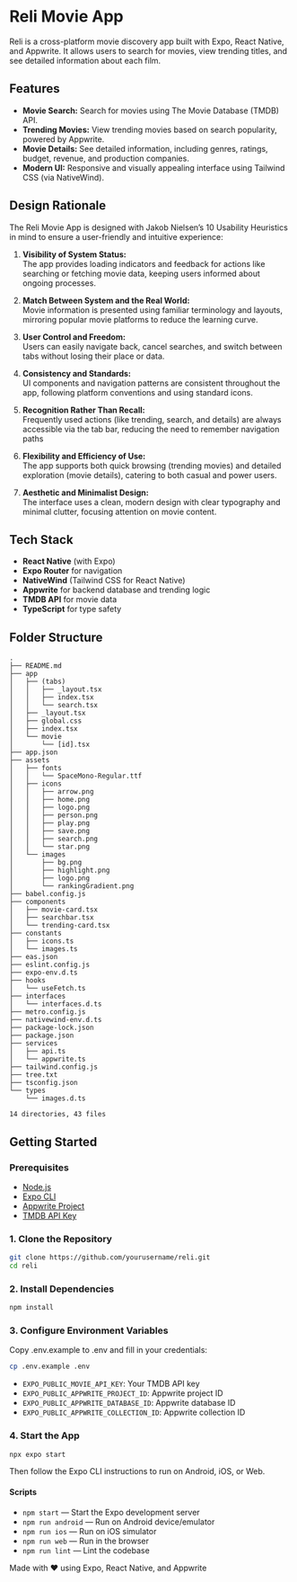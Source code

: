 # Reli Movie App

Reli is a cross-platform movie discovery app built with Expo, React Native, and Appwrite. It allows users to search for movies, view trending titles, and see detailed information about each film.

## Features

- **Movie Search:** Search for movies using The Movie Database (TMDB) API.
- **Trending Movies:** View trending movies based on search popularity, powered by Appwrite.
- **Movie Details:** See detailed information, including genres, ratings, budget, revenue, and production companies.
- **Modern UI:** Responsive and visually appealing interface using Tailwind CSS (via NativeWind).

## Design Rationale

The Reli Movie App is designed with Jakob Nielsen’s 10 Usability Heuristics in mind to ensure a user-friendly and intuitive experience:

1. **Visibility of System Status:**  
   The app provides loading indicators and feedback for actions like searching or fetching movie data, keeping users informed about ongoing processes.

2. **Match Between System and the Real World:**  
   Movie information is presented using familiar terminology and layouts, mirroring popular movie platforms to reduce the learning curve.

3. **User Control and Freedom:**  
   Users can easily navigate back, cancel searches, and switch between tabs without losing their place or data.

4. **Consistency and Standards:**  
   UI components and navigation patterns are consistent throughout the app, following platform conventions and using standard icons.

5. **Recognition Rather Than Recall:**  
   Frequently used actions (like trending, search, and details) are always accessible via the tab bar, reducing the need to remember navigation paths

6. **Flexibility and Efficiency of Use:**  
   The app supports both quick browsing (trending movies) and detailed exploration (movie details), catering to both casual and power users.

7. **Aesthetic and Minimalist Design:**  
   The interface uses a clean, modern design with clear typography and minimal clutter, focusing attention on movie content.



## Tech Stack

- **React Native** (with Expo)
- **Expo Router** for navigation
- **NativeWind** (Tailwind CSS for React Native)
- **Appwrite** for backend database and trending logic
- **TMDB API** for movie data
- **TypeScript** for type safety

## Folder Structure

```
.
├── README.md
├── app
│   ├── (tabs)
│   │   ├── _layout.tsx
│   │   ├── index.tsx
│   │   └── search.tsx
│   ├── _layout.tsx
│   ├── global.css
│   ├── index.tsx
│   └── movie
│       └── [id].tsx
├── app.json
├── assets
│   ├── fonts
│   │   └── SpaceMono-Regular.ttf
│   ├── icons
│   │   ├── arrow.png
│   │   ├── home.png
│   │   ├── logo.png
│   │   ├── person.png
│   │   ├── play.png
│   │   ├── save.png
│   │   ├── search.png
│   │   └── star.png
│   └── images
│       ├── bg.png
│       ├── highlight.png
│       ├── logo.png
│       └── rankingGradient.png
├── babel.config.js
├── components
│   ├── movie-card.tsx
│   ├── searchbar.tsx
│   └── trending-card.tsx
├── constants
│   ├── icons.ts
│   └── images.ts
├── eas.json
├── eslint.config.js
├── expo-env.d.ts
├── hooks
│   └── useFetch.ts
├── interfaces
│   └── interfaces.d.ts
├── metro.config.js
├── nativewind-env.d.ts
├── package-lock.json
├── package.json
├── services
│   ├── api.ts
│   └── appwrite.ts
├── tailwind.config.js
├── tree.txt
├── tsconfig.json
└── types
    └── images.d.ts

14 directories, 43 files

```

## Getting Started

### Prerequisites

- [Node.js](https://nodejs.org/)
- [Expo CLI](https://docs.expo.dev/get-started/installation/)
- [Appwrite Project](https://appwrite.io/)
- [TMDB API Key](https://www.themoviedb.org/documentation/api)

### 1. Clone the Repository

```sh
git clone https://github.com/yourusername/reli.git
cd reli
```

### 2. Install Dependencies

```sh
npm install
```

### 3. Configure Environment Variables

Copy .env.example to .env and fill in your credentials:

```sh
cp .env.example .env
```

- `EXPO_PUBLIC_MOVIE_API_KEY`: Your TMDB API key
- `EXPO_PUBLIC_APPWRITE_PROJECT_ID`: Appwrite project ID
- `EXPO_PUBLIC_APPWRITE_DATABASE_ID`: Appwrite database ID
- `EXPO_PUBLIC_APPWRITE_COLLECTION_ID`: Appwrite collection ID

### 4. Start the App

```sh
npx expo start
```

Then follow the Expo CLI instructions to run on Android, iOS, or Web.

#### Scripts

- `npm start` — Start the Expo development server
- `npm run android` — Run on Android device/emulator
- `npm run ios` — Run on iOS simulator
- `npm run web` — Run in the browser
- `npm run lint` — Lint the codebase


Made with ❤️ using Expo, React Native, and Appwrite

